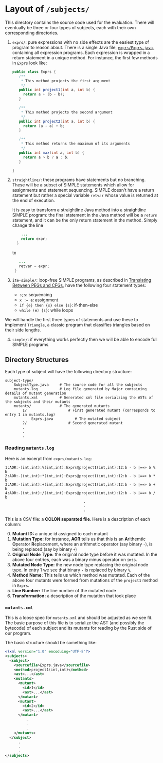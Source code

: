 # Layout of `/subjects/`

This directory contains the source code used for the evaluation. There will
eventually be three or four types of subjects, each with their own corresponding
directories.

1. `exprs/`: pure expressions with no side effects are the easiest type of
   program to reason about. There is a single Java file,
   [`exprs/Exprs.java`](exprs/Exprs.java), containing all expression programs.
   Each expression is wrapped in a return statement in a unique method. For
   instance, the first few methods in `Exprs` look like:
   ```java
   public class Exprs {
      /**
       * This method projects the first argument
       */
      public int project1(int a, int b) {
        return a + (b - b);
      }

      /**
       * This method projects the second argument
       */
      public int project2(int a, int b) {
        return (a - a) + b;
      }

      /**
       * This method returns the maximum of its arguments
       */
      public int max(int a, int b) {
        return a > b ? a : b;
      }

   }
   ```

2. `straightline/`: these programs have statements but no branching. These will
   be a subset of SIMPLE statements which allow for assignments and statement
   sequencing. SIMPLE doesn't have a return statement but rather a special
   variable `retvar` whose value is returned at the end of execution.

   It is easy to transform a straightline Java method into a straightline
   SIMPLE program: the final statement in the Java method will be a `return`
   statement, and it can be the only return statement in the method. Simply
   change the line

   ```java
       ...
       return expr;
     }
   ```

   to

   ```java
      ...
      retvar = expr;
    }
   ```

3. `ite-simple/`: loop-free SIMPLE programs, as described in [Translating Between PEGs and
   CFGs](../literature/tate_translating.pdf), have the following four statement
   types:

   - `s;s`: sequencing
   - `x := e`: assignment
   - `if {e} then {s} else {s}`: if-then-else
   - `while (e) {s}`: while loops

  We will handle the first three types of statements and use these to implement
  `Triangle`, a classic program that classifies triangles based on their side
  lengths.

4. `simple/`: if everything works perfectly then we will be able to encode full
   SIMPLE programs.

## Directory Structures
Each type of subject will have the following directory structure:

```
subject-type/
    SubjectType.java     # The source code for all the subjects
    mutants.log          # Log file generated by Major containing details of mutant generation
    mutants.xml          # Generated xml file serialzing the ASTs of the subjects and their mutants
    mutants/             # The generated mutants
        1/                   # First generated mutant (corresponds to entry 1 in mutants.log)
            Exprs.java          # The mutated subject
        2/                   # Second generated mutant
        .
        .
        .
```

### Reading `mutants.log`
Here is an excerpt from `exprs/mutants.log`:

```
1:AOR:-(int,int):%(int,int):Exprs@project1(int,int):12:b - b |==> b % b
2:AOR:-(int,int):*(int,int):Exprs@project1(int,int):12:b - b |==> b * b
3:AOR:-(int,int):+(int,int):Exprs@project1(int,int):12:b - b |==> b + b
4:AOR:-(int,int):/(int,int):Exprs@project1(int,int):12:b - b |==> b / b
                                    .
                                    .
                                    .
```

This is a CSV file: a **COLON separated file**. Here is a description of each
column:

0. **Mutant ID:** a unique id assigned to each mutant
1. **Mutation Type:** for instance, **AOR** tells us that this is an **A**rithemtic
   **O**perator **R**eplacement, where an arithmetic operator (say binary `-`),
   is being replaced (say by binary `+`)
2. **Original Node Type:** the original node type before it was mutated. In the
   above four entries, each was a binary minus operator on `int`s.
3. **Mutated Node Type:** the new node type replacing the original node type. In
   entry 1 we see that binary `-` is replaced by binary `%`.
4. **Method Name:** This tells us which method was mutated. Each of the above
   four mutants were formed from mutations of the `project1` method in `Exprs`.
5. **Line Number:** The line number of the mutated node
6. **Transformation:** a description of the mutation that took place

### `mutants.xml`
This is a loose spec for `mutants.xml` and should be adjusted as we see fit. The
basic purpose of this file is to serialize the AST (and possibly the bytecode)
of each subject and its mutants for reading by the Rust side of our program.

The basic structure should be something like:
```xml
<?xml version="1.0" encoduing="UTF-8"?>
<subjects>
  <subject>
    <sourcefile>Exprs.java</sourcefile>
    <method>project1(int,int)</method>
    <ast>...</ast>
    <mutants>
      <mutant>
        <id>1</id>
        <ast>...</ast>
      </mutant>
      <mutant>
        <id>2</id>
        <ast>...</ast>
      </mutant>
          .
          .
          .
    </mutants>
  </subject>
      .
      .
      .
</subjects>
```

